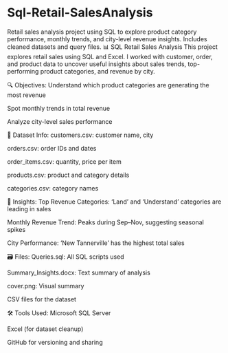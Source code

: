 # Sql-Retail-SalesAnalysis
Retail sales analysis project using SQL to explore product category performance, monthly trends, and city-level revenue insights. Includes cleaned datasets and query files.
📊 SQL Retail Sales Analysis
This project explores retail sales using SQL and Excel. I worked with customer, order, and product data to uncover useful insights about sales trends, top-performing product categories, and revenue by city.

🔍 Objectives:
Understand which product categories are generating the most revenue

Spot monthly trends in total revenue

Analyze city-level sales performance

📂 Dataset Info:
customers.csv: customer name, city

orders.csv: order IDs and dates

order_items.csv: quantity, price per item

products.csv: product and category details

categories.csv: category names

🧠 Insights:
Top Revenue Categories: ‘Land’ and ‘Understand’ categories are leading in sales

Monthly Revenue Trend: Peaks during Sep–Nov, suggesting seasonal spikes

City Performance: ‘New Tannerville’ has the highest total sales

🗃️ Files:
Queries.sql: All SQL scripts used

Summary_Insights.docx: Text summary of analysis

cover.png: Visual summary

CSV files for the dataset

🛠️ Tools Used:
Microsoft SQL Server

Excel (for dataset cleanup)

GitHub for versioning and sharing


